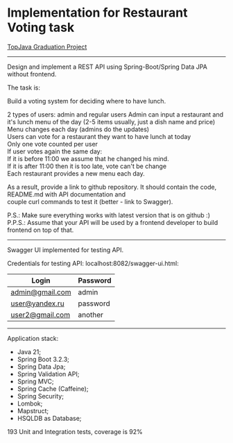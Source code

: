 # Implementation for Restaurant Voting task

[TopJava Graduation Project](https://github.com/JavaWebinar/topjava/blob/doc/doc/graduation.md)

--------------------------
Design and implement a REST API using Spring-Boot/Spring Data JPA without frontend.

The task is:

Build a voting system for deciding where to have lunch.

2 types of users: admin and regular users
Admin can input a restaurant and it's lunch menu of the day (2-5 items usually, just a dish name and price) <br>
Menu changes each day (admins do the updates) <br>
Users can vote for a restaurant they want to have lunch at today <br>
Only one vote counted per user <br>
If user votes again the same day: <br>
If it is before 11:00 we assume that he changed his mind. <br>
If it is after 11:00 then it is too late, vote can't be change <br>
Each restaurant provides a new menu each day. <br>

As a result, provide a link to github repository. It should contain the code, README.md with API documentation and <br>
couple curl commands to test it (better - link to Swagger). <br>

P.S.: Make sure everything works with latest version that is on github :) <br> 
P.P.S.: Assume that your API will be used by a frontend developer to build frontend on top of that. <br> 

--------------
Swagger UI implemented for testing API.

Credentials for testing API:  localhost:8082/swagger-ui.html: <br>

| Login           | Password |
|-----------------|----------|
| admin@gmail.com | admin    |
| user@yandex.ru  | password |
| user2@gmail.com | another  |

--------------------------
Application stack:

- Java 21;
- Spring Boot 3.2.3;
- Spring Data Jpa;
- Spring Validation API;
- Spring MVC;
- Spring Cache (Caffeine);
- Spring Security;
- Lombok;
- Mapstruct;
- HSQLDB as Database;

193 Unit and Integration tests, coverage is 92% 
